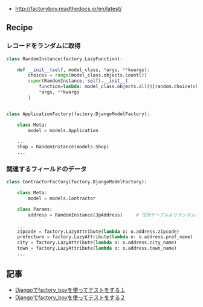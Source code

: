 - http://factoryboy.readthedocs.io/en/latest/

## Recipe

### レコードをランダムに取得

~~~py
class RandomInstance(factory.LazyFunction):

    def __init__(self, model_class, *args, **kwargs):
        choices = range(model_class.objects.count())
        super(RandomInstance, self).__init__(
            function=lambda: model_class.objects.all()[random.choice(choices)],
            *args, **kwargs
        )
~~~
~~~py

class ApplicationFactory(factory.DjangoModelFactory):

    class Meta:
        model = models.Application

    ...
    shop = RandomInstance(models.Shop)
    ...
~~~


### 関連するフィールドのデータ


~~~py
class ContractorFactory(factory.DjangoModelFactory):

    class Meta:
        model = models.Contractor

    class Params:
        address = RandomInstance(JpAddress)     # 住所テーブルよりランダムなレコードを取得

    ...
    zipcode = factory.LazyAttribute(lambda o: o.address.zipcode)
    prefecture = factory.LazyAttribute(lambda o: o.address.pref_name)
    city = factory.LazyAttribute(lambda o: o.address.city_name)
    town = factory.LazyAttribute(lambda o: o.address.town_name)
    ...
~~~

## 記事

- [Djangoでfactory_boyを使ってテストをする１](http://qiita.com/hys/items/90a9f1af90e10a8cd4e1)
- [Djangoでfactory_boyを使ってテストをする２](http://qiita.com/hys/items/19a03aaac87a93e0d539#_reference-be99e3cd41cce0185805)
